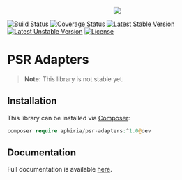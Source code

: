 <p align="center"><a href="https://www.aphiria.com" target="_blank" title="Aphiria"><img src="https://www.aphiria.com/images/aphiria-logo.svg"></a></p>

<p align="center">

[![Build Status](https://travis-ci.com/aphiria/psr-adapters.svg)](https://travis-ci.com/aphiria/psr-adapters)
[![Coverage Status](https://coveralls.io/repos/github/aphiria/psr-adapters/badge.svg?branch=master)](https://coveralls.io/github/aphiria/psr-adapters?branch=master)
[![Latest Stable Version](https://poser.pugx.org/aphiria/psr-adapters/v/stable.svg)](https://packagist.org/packages/aphiria/psr-adapters)
[![Latest Unstable Version](https://poser.pugx.org/aphiria/psr-adapters/v/unstable.svg)](https://packagist.org/packages/aphiria/psr-adapters)
[![License](https://poser.pugx.org/aphiria/psr-adapters/license.svg)](https://packagist.org/packages/aphiria/psr-adapters)

</p>

# PSR Adapters

> **Note:** This library is not stable yet.

## Installation

This library can be installed via [Composer](https://getcomposer.org/download/):

```php
composer require aphiria/psr-adapters:^1.0@dev
```

## Documentation

Full documentation is available <a href="https://www.aphiria.com/docs/master/psr-adapters.html" target="_blank">here</a>.
